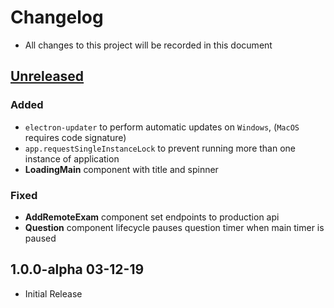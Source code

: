 # Changelog

- All changes to this project will be recorded in this document

## [Unreleased]

### Added

- `electron-updater` to perform automatic updates on `Windows`, (`MacOS` requires code signature)
- `app.requestSingleInstanceLock` to prevent running more than one instance of application
- **LoadingMain** component with title and spinner

### Fixed

- **AddRemoteExam** component set endpoints to production api
- **Question** component lifecycle pauses question timer when main timer is paused

## 1.0.0-alpha 03-12-19

- Initial Release

[unreleased]: https://github.com/exam-simulator/simulator/compare/v1.0.0-alpha.01...HEAD
